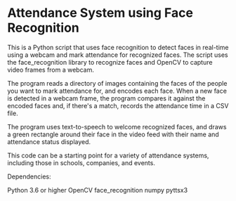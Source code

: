 # Attendance System using Face Recognition

This is a Python script that uses face recognition to detect faces in real-time using a webcam and mark attendance for recognized faces. The script uses the face_recognition library to recognize faces and OpenCV to capture video frames from a webcam.

The program reads a directory of images containing the faces of the people you want to mark attendance for, and encodes each face. When a new face is detected in a webcam frame, the program compares it against the encoded faces and, if there's a match, records the attendance time in a CSV file.

The program uses text-to-speech to welcome recognized faces, and draws a green rectangle around their face in the video feed with their name and attendance status displayed.

This code can be a starting point for a variety of attendance systems, including those in schools, companies, and events.

Dependencies:

Python 3.6 or higher
OpenCV
face_recognition
numpy
pyttsx3
